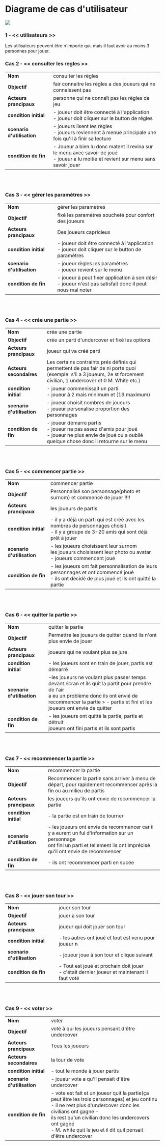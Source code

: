 # Diagrame de cas d'utilisateur
![][def]

[def]: diagrameUseCase.drawio.png

### 1 - << utilisateurs >>
Les utilisateurs peuvent être n'importe qui, mais il faut avoir au moins 3 personnes pour jouer.

### Cas 2 - << consulter les regles >>
|||
-|-
**Nom**|consulter les règles
**Objectif**|fair connaitre les règles a des joueurs qui ne connaissent pas
**Acteurs prancipaux**|personne qui ne connaît pas les règles de jeu
**condition initial**| - joueur doit être connecté à l'application <br> - joueur doit cliquer sur le button de régles
**scenario d'utilisation**| - joueurs lisent les règles <br> - joueurs reviennent à menue principale une fois qu'il à finir sa lecture
**condition de fin**| - Joueur a bien lu donc matent il revina sur le menu avec savoir de joué <br> - joueur a lu moitié et revient sur menu sans savoir jouer

<br></br>

### Cas 3 - << gérer les paramètres >>
|||
----- | ----
**Nom**  |  gérer les paramètres
**Objectif**  |  fixé les paramètres soucheté pour confort des joueurs
**Acteurs prancipaux**  |  Des joueurs capricieux
**condition initial**  |  - joueur doit être connecté à l'application <br> - joueur doit cliquer sur le button de paramètres
**scenario d'utilisation**  |  - joueur règles les paramètres <br> - joueur revient sur le menu
**condition de fin**  |  - joueur à peut fixer application à son désir <br> - joueur n'est pas satisfait donc il peut nous mal noter

<br></br>

### Cas 4 - << crée une partie >>
|||
-|-
**Nom**|crée une partie
**Objectif**|crée un parti d'undercover et fixé les options
**Acteurs prancipaux**|joueur qui va créé parti
**Acteurs secondaires**|Les certains contraints prés définis qui permettent de pas fair de ni porte quoi (exemple: s'il a 3 joueurs, 2e st forcement civilian, 1 undercover et 0 M. White etc.)
**condition initial**| - joueur commenissait un parti <br> - joueur à 2 mais minimum et (19 maximum)
**scenario d'utilisation**| - joueur choisit nombres de joueurs <br> - joueur personalise proportion des personnages
**condition de fin**| - joueur démarre partis <br> - joueur na pas assez d'amis pour joué <br> - joueur ne plus envie de joué ou a oublié quelque chose donc il retourne sur le menu

<br></br>

### Cas 5 - << commencer partie >>
|||
-|-
**Nom**|commencer partie
**Objectif**| Personnalisé son personnage(photo et surnom) et commencé de jouer !!!!
**Acteurs prancipaux**|les joueurs de partis
**condition initial**|- il y a déjà un parti qui est créé avec les nombres de personnages choisit <br> - il y a groupe de 3-20 amis qui sont déjà prêt à jouer
**scenario d'utilisation**|- les joueurs choisissent leur surnom <br> les joueurs choisissent leur photo ou avatar <br> - joueurs commencent  joué
**condition de fin**|- les joueurs ont fait personnalisation de leurs personnages et ont commencé joué <br> - ils ont décidé de plus joué et ils ont quitté la partie

<br></br>

### Cas 6 - << quitter la partie >>
|||
-|-
**Nom**|quitter la partie
**Objectif**|Permettre les joueurs de quitter quand ils n'ont plus envie de jouer
**Acteurs prancipaux**|joueurs qui ne voulant plus se jure
**condition initial**|- les joueurs sont en train de jouer, partis est démarré
**scenario d'utilisation**|-les joueurs ne voulant plus passer temps devant écran et ils quit la partit pour prendre de l'air <br> a eu un problème donc ils ont envié de recommencer la partie > - partis et fini et les joueurs ont envie de quitter
**condition de fin**|- les joueurs ont quitté la partie, partis et détruit <br> joueurs ont fini partis et ils sont partis

<br></br>

### Cas 7 - << recommencer la partie >>
|||
-|-
**Nom**|recommencer la partie
**Objectif**|Recommencer la partie sans arriver à menu de départ, pour rapidement recommencer après la fin ou au milieu de partis 
**Acteurs prancipaux**|les joueurs qu'ils ont envie de recommencer la partie
**condition initial**|- la partie est en train de tourner
**scenario d'utilisation**|- les joueurs ont envie de recommencer car il y a eurent un fui d'information sur un personnage <br> ont fini un parti et tellement ils ont imprécisé qu'il ont envie de recommencer
**condition de fin**|- ils ont recommencer parti en sucée

<br></br>

### Cas 8 - << jouer son tour >>
|||
-|-
**Nom**|jouer son tour
|**Objectif**|jouer à son tour
**Acteurs prancipaux**|joueur qui doit jouer son tour
**condition initial**|- les autres ont joué et tout est venu pour joueur n
**scenario d'utilisation**|- joueur joue à son tour et clique suivant
**condition de fin**|- Tout est joué et prochain doit jouer <br> - c'était dernier joueur et maintenant il faut voté

<br></br>

### Cas 9 - << voter >>
|||
-|-
**Nom**|voter
**Objectif**|voté à qui les joueurs pensant d'être undercover
**Acteurs prancipaux**|Tous les joueurs
**Acteurs secondaires**|la tour de vote
**condition initial**|- tout le monde à jouer partis
**scenario d'utilisation**|- joueur vote a qu'il pensait d'être undercover
**condition de fin**|- vote est fait et un joueur quit la partie(ça peut être les trois personnages) et jeu continu <br> - il ne rest plus d'undercover donc les civilians ont gagné - <br> ils rest qu'un civilian donc les undercovers ont gagné <br> - M. white quit le jeu et il dit quil pensait d'être undercover
